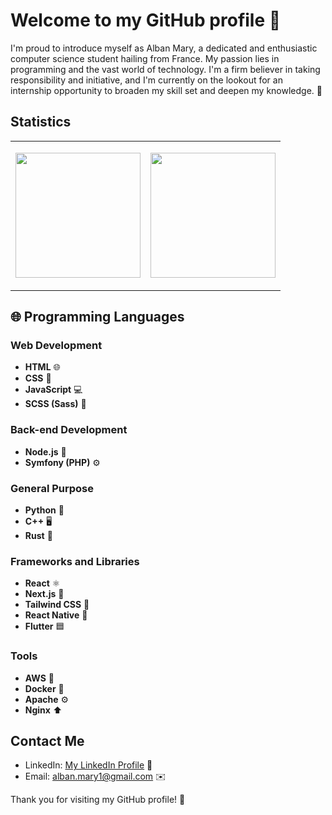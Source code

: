 # Welcome to my GitHub profile 👋

I'm proud to introduce myself as Alban Mary, a dedicated and enthusiastic computer science student hailing from France. My passion lies in programming and the vast world of technology. I'm a firm believer in taking responsibility and initiative, and I'm currently on the lookout for an internship opportunity to broaden my skill set and deepen my knowledge. 🚀

## Statistics

<table style="border: none; width: 100%;; color: #fff;">
  <tr style="border: none">
    <td style="width: 50%; border: none;">
      <p align="center">
        <a href="https://github.com/Kidoly/github-readme-stats">
          <img height="200" align="center" src="https://github-readme-stats.vercel.app/api?username=Kidoly&show_icons=true&theme=dark" />
        </a>
      </p>
    </td>
    <td style="width: 50%; border: none;">
      <p align="center">
        <a href="https://github.com/Kidoly/convoychat">
          <img height="200" align="center" src="https://github-readme-stats.vercel.app/api/top-langs?username=Kidoly&layout=compact&langs_count=8&card_width=320&theme=dark" />
        </a>
      </p>
    </td>
  </tr>
</table>

## 🌐 Programming Languages 

### Web Development

- **HTML** 🌐
- **CSS** 🎨
- **JavaScript** 💻
- **SCSS (Sass)** 🎀

### Back-end Development

- **Node.js** 🚀
- **Symfony (PHP)** ⚙️

### General Purpose

- **Python** 🐍
- **C++** 🖥️
- **Rust** 🦀

### Frameworks and Libraries

- **React** ⚛️
- **Next.js** 🔄
- **Tailwind CSS** 🌈
- **React Native** 📱
- **Flutter** 🟦

### Tools
- **AWS** 🌲
- **Docker** 🐳
- **Apache** ⚙️
- **Nginx** ⬆️

## Contact Me

- LinkedIn: [My LinkedIn Profile](https://www.linkedin.com/in/alban-mary/) 💼
- Email: [alban.mary1@gmail.com](alban.mary1@gmail.com) ✉️

Thank you for visiting my GitHub profile! 🌟

